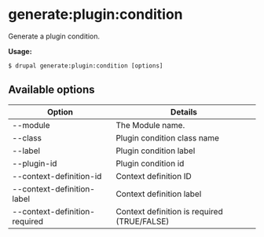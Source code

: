 # generate:plugin:condition
Generate a plugin condition.

**Usage:**
```
$ drupal generate:plugin:condition [options] 
```

## Available options
Option | Details
-------|-------------
--module | The Module name.
--class | Plugin condition class name
--label | Plugin condition label
--plugin-id | Plugin condition id
--context-definition-id | Context definition ID
--context-definition-label | Context definition label
--context-definition-required | Context definition is required (TRUE/FALSE)
